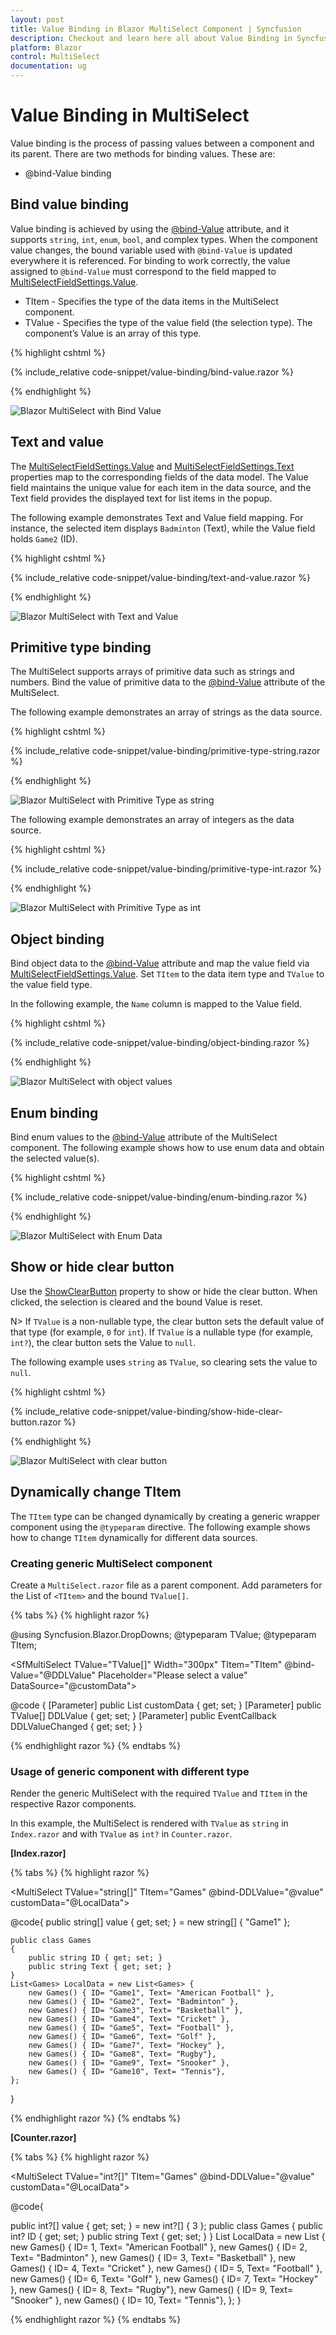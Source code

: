 ```yaml
---
layout: post
title: Value Binding in Blazor MultiSelect Component | Syncfusion
description: Checkout and learn here all about Value Binding in Syncfusion Blazor MultiSelect component and more.
platform: Blazor
control: MultiSelect
documentation: ug
---
```


# Value Binding in MultiSelect

Value binding is the process of passing values between a component and its parent. There are two methods for binding values. These are:

- @bind-Value binding

## Bind value binding

Value binding is achieved by using the [@bind-Value](https://help.syncfusion.com/cr/blazor/Syncfusion.Blazor.DropDowns.SfMultiSelect-2.html#Syncfusion_Blazor_DropDowns_SfMultiSelect_2_Value) attribute, and it supports `string`, `int`, `enum`, `bool`, and complex types. When the component value changes, the bound variable used with `@bind-Value` is updated everywhere it is referenced. For binding to work correctly, the value assigned to `@bind-Value` must correspond to the field mapped to [MultiSelectFieldSettings.Value](https://help.syncfusion.com/cr/blazor/Syncfusion.Blazor.DropDowns.MultiSelectFieldSettings.html#Syncfusion_Blazor_DropDowns_MultiSelectFieldSettings_Value).

- TItem - Specifies the type of the data items in the MultiSelect component.
- TValue - Specifies the type of the value field (the selection type). The component’s Value is an array of this type.

{% highlight cshtml %}

{% include_relative code-snippet/value-binding/bind-value.razor %}

{% endhighlight %}

![Blazor MultiSelect with Bind Value](./images/value-binding/blazor_multiselect_bind-value.png)

## Text and value

The [MultiSelectFieldSettings.Value](https://help.syncfusion.com/cr/blazor/Syncfusion.Blazor.DropDowns.MultiSelectFieldSettings.html#Syncfusion_Blazor_DropDowns_MultiSelectFieldSettings_Value) and [MultiSelectFieldSettings.Text](https://help.syncfusion.com/cr/blazor/Syncfusion.Blazor.DropDowns.MultiSelectFieldSettings.html#Syncfusion_Blazor_DropDowns_MultiSelectFieldSettings_Text) properties map to the corresponding fields of the data model. The Value field maintains the unique value for each item in the data source, and the Text field provides the displayed text for list items in the popup.

The following example demonstrates Text and Value field mapping. For instance, the selected item displays `Badminton` (Text), while the Value field holds `Game2` (ID).

{% highlight cshtml %}

{% include_relative code-snippet/value-binding/text-and-value.razor %}

{% endhighlight %}

![Blazor MultiSelect with Text and Value](./images/value-binding/blazor_MultiSelect_text-and-value.png)

## Primitive type binding

The MultiSelect supports arrays of primitive data such as strings and numbers. Bind the value of primitive data to the [@bind-Value](https://help.syncfusion.com/cr/blazor/Syncfusion.Blazor.DropDowns.SfMultiSelect-2.html#Syncfusion_Blazor_DropDowns_SfMultiSelect_2_Value) attribute of the MultiSelect.

The following example demonstrates an array of strings as the data source.

{% highlight cshtml %}

{% include_relative code-snippet/value-binding/primitive-type-string.razor %}

{% endhighlight %}

![Blazor MultiSelect with Primitive Type as string](./images/value-binding/blazor_MultiSelect_primitive-type-string.png)

The following example demonstrates an array of integers as the data source.

{% highlight cshtml %}

{% include_relative code-snippet/value-binding/primitive-type-int.razor %}

{% endhighlight %}

![Blazor MultiSelect with Primitive Type as int](./images/value-binding/blazor_MultiSelect_primitive-type-int.png)

## Object binding

Bind object data to the [@bind-Value](https://help.syncfusion.com/cr/blazor/Syncfusion.Blazor.DropDowns.SfMultiSelect-2.html#Syncfusion_Blazor_DropDowns_SfMultiSelect_2_Value) attribute and map the value field via [MultiSelectFieldSettings.Value](https://help.syncfusion.com/cr/blazor/Syncfusion.Blazor.DropDowns.MultiSelectFieldSettings.html#Syncfusion_Blazor_DropDowns_MultiSelectFieldSettings_Value). Set `TItem` to the data item type and `TValue` to the value field type.

In the following example, the `Name` column is mapped to the Value field.

{% highlight cshtml %}

{% include_relative code-snippet/value-binding/object-binding.razor %}

{% endhighlight %}

![Blazor MultiSelect with object values](./images/value-binding/blazor_MultiSelect_object-binding.png)

## Enum binding

Bind enum values to the [@bind-Value](https://help.syncfusion.com/cr/blazor/Syncfusion.Blazor.DropDowns.SfMultiSelect-2.html#Syncfusion_Blazor_DropDowns_SfMultiSelect_2_Value) attribute of the MultiSelect component. The following example shows how to use enum data and obtain the selected value(s).

{% highlight cshtml %}

{% include_relative code-snippet/value-binding/enum-binding.razor %}

{% endhighlight %}

![Blazor MultiSelect with Enum Data](./images/value-binding/blazor_MultiSelect_enum-binding.png)

## Show or hide clear button

Use the [ShowClearButton](https://help.syncfusion.com/cr/blazor/Syncfusion.Blazor.DropDowns.SfMultiSelect-2.html#Syncfusion_Blazor_DropDowns_SfMultiSelect_2_ShowClearButton) property to show or hide the clear button. When clicked, the selection is cleared and the bound Value is reset.

N> If `TValue` is a non-nullable type, the clear button sets the default value of that type (for example, `0` for `int`). If `TValue` is a nullable type (for example, `int?`), the clear button sets the Value to `null`.

The following example uses `string` as `TValue`, so clearing sets the value to `null`.

{% highlight cshtml %}

{% include_relative code-snippet/value-binding/show-hide-clear-button.razor %}

{% endhighlight %}

![Blazor MultiSelect with clear button](./images/value-binding/blazor_MultiSelect_show-hide-clear-button.png)

## Dynamically change TItem

The `TItem` type can be changed dynamically by creating a generic wrapper component using the `@typeparam` directive. The following example shows how to change `TItem` dynamically for different data sources.

### Creating generic MultiSelect component

Create a `MultiSelect.razor` file as a parent component. Add parameters for the List of `<TItem>` and the bound `TValue[]`.

{% tabs %}
{% highlight razor %}

@using Syncfusion.Blazor.DropDowns;
@typeparam TValue;
@typeparam TItem;

<SfMultiSelect TValue="TValue[]" Width="300px" TItem="TItem" @bind-Value="@DDLValue" Placeholder="Please select a value" DataSource="@customData">
    <MultiSelectFieldSettings Text="Text" Value="ID"></MultiSelectFieldSettings>
</SfMultiSelect>

@code {
[Parameter]
public List<TItem> customData { get; set; }
[Parameter]
public TValue[] DDLValue { get; set; }
[Parameter]
public EventCallback<TValue> DDLValueChanged { get; set; }
}

{% endhighlight razor %}
{% endtabs %}

### Usage of generic component with different type

Render the generic MultiSelect with the required `TValue` and `TItem` in the respective Razor components.

In this example, the MultiSelect is rendered with `TValue` as `string` in `Index.razor` and with `TValue` as `int?` in `Counter.razor`.

**[Index.razor]**

{% tabs %}
{% highlight razor %}

<MultiSelect TValue="string[]" TItem="Games" @bind-DDLValue="@value" customData="@LocalData">
</MultiSelect>

@code{
    public string[] value { get; set; } = new string[] { "Game1" };

    public class Games
    {
        public string ID { get; set; }
        public string Text { get; set; }
    }
    List<Games> LocalData = new List<Games> {
        new Games() { ID= "Game1", Text= "American Football" },
        new Games() { ID= "Game2", Text= "Badminton" },
        new Games() { ID= "Game3", Text= "Basketball" },
        new Games() { ID= "Game4", Text= "Cricket" },
        new Games() { ID= "Game5", Text= "Football" },
        new Games() { ID= "Game6", Text= "Golf" },
        new Games() { ID= "Game7", Text= "Hockey" },
        new Games() { ID= "Game8", Text= "Rugby"},
        new Games() { ID= "Game9", Text= "Snooker" },
        new Games() { ID= "Game10", Text= "Tennis"},
    };
}

{% endhighlight razor %}
{% endtabs %}

**[Counter.razor]**

{% tabs %}
{% highlight razor %}

<MultiSelect TValue="int?[]" TItem="Games" @bind-DDLValue="@value" customData="@LocalData">
</MultiSelect>

@code{

public int?[] value { get; set; } = new int?[] { 3 };
public class Games
{
    public int? ID { get; set; }
    public string Text { get; set; }
}
List<Games> LocalData = new List<Games> {
    new Games() { ID= 1, Text= "American Football" },
    new Games() { ID= 2, Text= "Badminton" },
    new Games() { ID= 3, Text= "Basketball" },
    new Games() { ID= 4, Text= "Cricket" },
    new Games() { ID= 5, Text= "Football" },
    new Games() { ID= 6, Text= "Golf" },
    new Games() { ID= 7, Text= "Hockey" },
    new Games() { ID= 8, Text= "Rugby"},
    new Games() { ID= 9, Text= "Snooker" },
    new Games() { ID= 10, Text= "Tennis"},
    };
}


{% endhighlight razor %}
{% endtabs %}